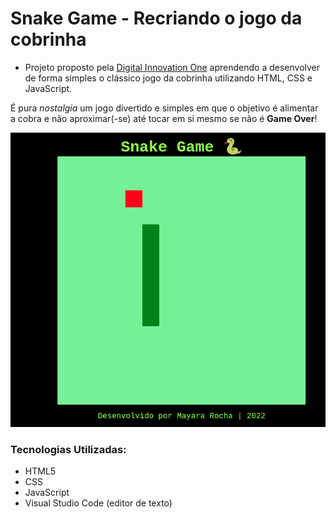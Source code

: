 # Snake Game - Recriando o jogo da cobrinha

- Projeto proposto pela [Digital Innovation One](https://digitalinnovation.one/ "Digital Innovation One") aprendendo a desenvolver de forma simples o clássico jogo da cobrinha utilizando HTML, CSS e JavaScript. 

É pura *nostalgia* um jogo divertido e simples em que o objetivo é alimentar a cobra e não aproximar(-se) até tocar em si mesmo se não é **Game Over**!

![imagem do Jogo](img/snakegame.png)

### Tecnologias Utilizadas:

- HTML5
- CSS
- JavaScript
- Visual Studio Code (editor de texto)








